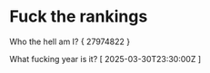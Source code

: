 # Fuck the rankings

Who the hell am I?
{ 27974822 }

What fucking year is it?
[ 2025-03-30T23:30:00Z ]
